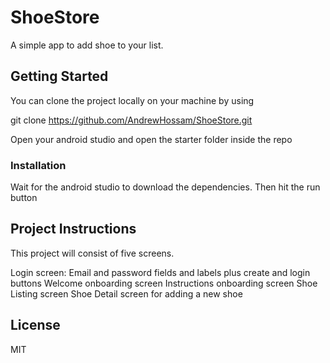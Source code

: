 # ShoeStore

A simple app to add shoe to your list.

## Getting Started

You can clone the project locally on your machine by using 

git clone https://github.com/AndrewHossam/ShoeStore.git

Open your android studio and open the starter folder inside the repo

### Installation

Wait for the android studio to download the dependencies.
Then hit the run button

## Project Instructions

This project will consist of five screens.

Login screen: Email and password fields and labels plus create and login buttons
  Welcome onboarding screen
  Instructions onboarding screen
  Shoe Listing screen
  Shoe Detail screen for adding a new shoe
  


## License

MIT
